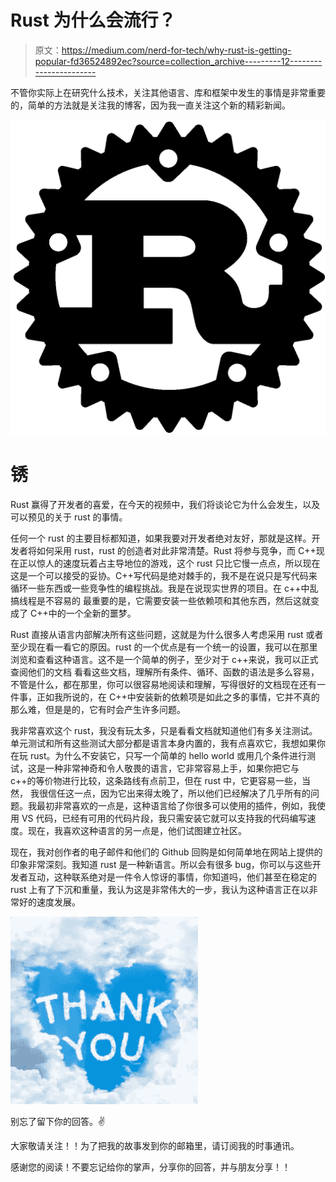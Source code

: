 # Rust 为什么会流行？

> 原文：<https://medium.com/nerd-for-tech/why-rust-is-getting-popular-fd36524892ec?source=collection_archive---------12----------------------->

不管你实际上在研究什么技术，关注其他语言、库和框架中发生的事情是非常重要的，简单的方法就是关注我的博客，因为我一直关注这个新的精彩新闻。

![](img/6aec308ac4ed34ae73a498dbd4cd0e2e.png)

# 锈

Rust 赢得了开发者的喜爱，在今天的视频中，我们将谈论它为什么会发生，以及可以预见的关于 rust 的事情。

任何一个 rust 的主要目标都知道，如果我要对开发者绝对友好，那就是这样。开发者将如何采用 rust，rust 的创造者对此非常清楚。Rust 将参与竞争，而 C++现在正以惊人的速度玩着占主导地位的游戏，这个 rust 只比它慢一点点，所以现在这是一个可以接受的妥协。C++写代码是绝对棘手的，我不是在说只是写代码来循环一些东西或一些竞争性的编程挑战。我是在说现实世界的项目。在 c++中乱搞线程是不容易的 最重要的是，它需要安装一些依赖项和其他东西，然后这就变成了 C++中的一个全新的噩梦。

Rust 直接从语言内部解决所有这些问题，这就是为什么很多人考虑采用 rust 或者至少现在看一看它的原因。rust 的一个优点是有一个统一的设置，我可以在那里浏览和查看这种语言。这不是一个简单的例子，至少对于 c++来说，我可以正式查阅他们的文档 看看这些文档，理解所有条件、循环、函数的语法是多么容易，不管是什么，都在那里，你可以很容易地阅读和理解，写得很好的文档现在还有一件事，正如我所说的，在 C++中安装新的依赖项是如此之多的事情，它并不真的那么难，但是是的，它有时会产生许多问题。

我非常喜欢这个 rust，我没有玩太多，只是看看文档就知道他们有多关注测试。单元测试和所有这些测试大部分都是语言本身内置的，我有点喜欢它，我想如果你在玩 rust。为什么不安装它，只写一个简单的 hello world 或用几个条件进行测试，这是一种非常神奇和令人敬畏的语言，它非常容易上手，如果你把它与 c++的等价物进行比较，这条路线有点前卫，但在 rust 中，它更容易一些，当然， 我很信任这一点，因为它出来得太晚了，所以他们已经解决了几乎所有的问题。我最初非常喜欢的一点是，这种语言给了你很多可以使用的插件，例如，我使用 VS 代码，已经有可用的代码片段，我只需安装它就可以支持我的代码编写速度。现在，我喜欢这种语言的另一点是，他们试图建立社区。

现在，我对创作者的电子邮件和他们的 Github 回购是如何简单地在网站上提供的印象非常深刻。我知道 rust 是一种新语言。所以会有很多 bug，你可以与这些开发者互动，这种联系绝对是一件令人惊讶的事情，你知道吗，他们甚至在稳定的 rust 上有了下沉和重量，我认为这是非常伟大的一步，我认为这种语言正在以非常好的速度发展。

![](img/ea0d23b327b52563dd87f328aec0ab8d.png)

别忘了留下你的回答。✌

大家敬请关注！！为了把我的故事发到你的邮箱里，请订阅我的时事通讯。

感谢您的阅读！不要忘记给你的掌声，分享你的回答，并与朋友分享！！